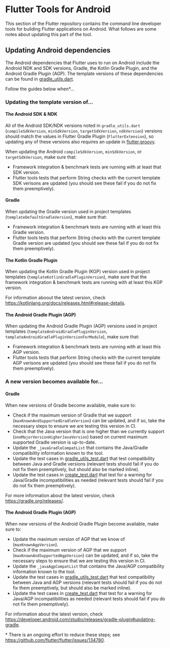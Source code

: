 # Flutter Tools for Android

This section of the Flutter repository contains the command line developer tools
for building Flutter applications on Android. What follows are some notes about
updating this part of the tool.

## Updating Android dependencies
The Android dependencies that Flutter uses to run on Android
include the Android NDK and SDK versions, Gradle, the Kotlin Gradle Plugin,
and the Android Gradle Plugin (AGP). The template versions of these
dependencies can be found in [gradle_utils.dart](gradle_utils.dart).

Follow the guides below when*...

### Updating the template version of...

#### The Android SDK & NDK
All of the Android SDK/NDK versions noted in `gradle_utils.dart`
(`compileSdkVersion`, `minSdkVersion`, `targetSdkVersion`, `ndkVersion`)
versions should match the values in Flutter Gradle Plugin (`FlutterExtension`),
so updating any of these versions also requires an update in
[flutter.groovy](../../../gradle/src/main/groovy/flutter.groovy).

When updating the Android `compileSdkVersion`, `minSdkVersion`, or
`targetSdkVersion`, make sure that:
- Framework integration & benchmark tests are running with at least that SDK
version.
- Flutter tools tests that perform String checks with the current template
SDK verisons are updated (you should see these fail if you do not fix them
preemptively).

#### Gradle
When updating the Gradle version used in project templates
(`templateDefaultGradleVersion`), make sure that:
- Framework integration & benchmark tests are running with at least this Gradle
version.
- Flutter tools tests that perform String checks with the current template
Gradle version are updated (you should see these fail if you do not fix them
preemptively).

#### The Kotlin Gradle Plugin
When updating the Kotlin Gradle Plugin (KGP) version used in project templates
(`templateKotlinGradlePluginVersion`), make sure that the framework integration
& benchmark tests are running with at least this KGP version.

For information aboout the latest version, check https://kotlinlang.org/docs/releases.html#release-details.

#### The Android Gradle Plugin (AGP)
When updating the Android Gradle Plugin (AGP) versions used in project templates
(`templateAndroidGradlePluginVersion`, `templateAndroidGradlePluginVersionForModule`),
make sure that:
- Framework integration & benchmark tests are running with at least this AGP
version.
- Flutter tools tests that perform String checks with the current template
AGP verisons are updated (you should see these fail if you do not fix them
preemptively).

### A new version becomes available for...

#### Gradle
When new versions of Gradle become available, make sure to:
- Check if the maximum version of Gradle that we support
(`maxKnownAndSupportedGradleVersion`) can be updated, and if so, take the
necessary steps to ensure we are testing this version in CI.
- Check that the Java version that is one higher than we currently support
(`oneMajorVersionHigherJavaVersion`) based on current maximum supported
Gradle version is up-to-date.
- Update the `_javaGradleCompatList` that contains the Java/Gradle
compatibility information known to the tool.
- Update the test cases in [gradle_utils_test.dart](../../..test/general.shard/android/gradle_utils_test.dart) that test compatibility between Java and Gradle versions
(relevant tests should fail if you do not fix them preemptively, but should also
be marked inline).
- Update the test cases in [create_test.dart](../../../test/commands.shard/permeable/create_test.dart) that test for a warning for Java/Gradle incompatibilities as needed
(relevant tests should fail if you do not fix them preemptively).

For more information about the latest version, check https://gradle.org/releases/.

#### The Android Gradle Plugin (AGP)
When new versions of the Android Gradle Plugin become available, make sure to:
- Update the maximum version of AGP that we know of (`maxKnownAgpVersion`).
- Check if the maximum version of AGP that we support
(`maxKnownAndSupportedAgpVersion`) can be updated, and if so, take the necessary
steps to ensure that we are testing this version in CI.
- Update the `_javaAgpCompatList` that contains the Java/AGP compatibility
information known to the tool.
- Update the test cases in [gradle_utils_test.dart](../../..test/general.shard/android/gradle_utils_test.dart) that test compatibility between Java and AGP versions
(relevant tests should fail if you do not fix them preemptively, but should also
be marked inline).
- Update the test cases in [create_test.dart](../../../test/commands.shard/permeable/create_test.dart) that test for a warning for Java/AGP incompatibilities as needed
(relevant tests should fail if you do not fix them preemptively).

For information about the latest version, check https://developer.android.com/studio/releases/gradle-plugin#updating-gradle.

\* There is an ongoing effort to reduce these steps; see https://github.com/flutter/flutter/issues/134780.
